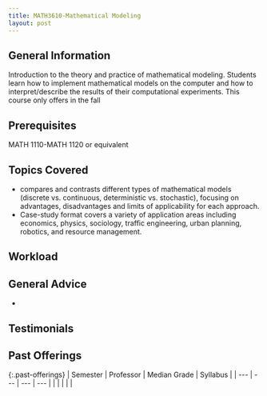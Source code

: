 ```yaml
---
title: MATH3610-Mathematical Modeling
layout: post
---
```


<link rel="stylesheet" href="/main.css">

## General Information

Introduction to the theory and practice of mathematical modeling. Students learn how to implement mathematical models on the computer and how to interpret/describe the results of their 
computational experiments. This course only offers in the fall



## Prerequisites
MATH 1110-MATH 1120 or equivalent


## Topics Covered

  - compares and contrasts different types of mathematical models (discrete vs. continuous, deterministic vs. stochastic), focusing on advantages, 
disadvantages and limits of applicability for each approach.
  - Case-study format covers a variety of application areas including economics, physics, sociology, traffic engineering, urban planning, robotics, and resource management.

## Workload



## General Advice

  - 

## Testimonials



## Past Offerings

{:.past-offerings}
| Semester | Professor | Median Grade | Syllabus |
| --- | --- | --- | --- |
|  |  |  |  |
